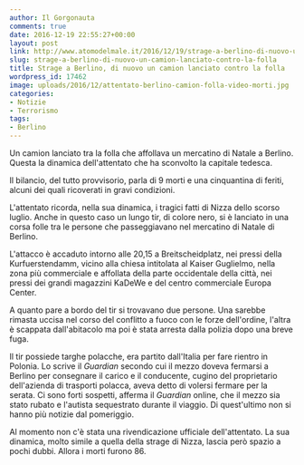 ```yaml
---
author: Il Gorgonauta
comments: true
date: 2016-12-19 22:55:27+00:00
layout: post
link: http://www.atomodelmale.it/2016/12/19/strage-a-berlino-di-nuovo-un-camion-lanciato-contro-la-folla/
slug: strage-a-berlino-di-nuovo-un-camion-lanciato-contro-la-folla
title: Strage a Berlino, di nuovo un camion lanciato contro la folla
wordpress_id: 17462
image: uploads/2016/12/attentato-berlino-camion-folla-video-morti.jpg
categories:
- Notizie
- Terrorismo
tags:
- Berlino
---
```


Un camion lanciato tra la folla che affollava un mercatino di Natale a Berlino. Questa la dinamica dell'attentato che ha sconvolto la capitale tedesca.

Il bilancio, del tutto provvisorio, parla di 9 morti e una cinquantina di feriti, alcuni dei quali ricoverati in gravi condizioni.

L'attentato ricorda, nella sua dinamica, i tragici fatti di Nizza dello scorso luglio. Anche in questo caso un lungo tir, di colore nero, si è lanciato in una corsa folle tra le persone che passeggiavano nel mercatino di Natale di Berlino.

L'attacco è accaduto intorno alle 20,15 a Breitscheidplatz, nei pressi della Kurfuerstendamm, vicino alla chiesa intitolata al Kaiser Guglielmo, nella zona più commerciale e affollata della parte occidentale della città, nei pressi dei grandi magazzini KaDeWe e del centro commerciale Europa Center.

A quanto pare a bordo del tir si trovavano due persone. Una sarebbe rimasta uccisa nel corso del conflitto a fuoco con le forze dell'ordine, l'altra è scappata dall'abitacolo ma poi è stata arresta dalla polizia dopo una breve fuga.

Il tir possiede targhe polacche, era partito dall'Italia per fare rientro in Polonia. Lo scrive il _Guardian_ secondo cui il mezzo doveva fermarsi a Berlino per consegnare il carico e il conducente, cugino del proprietario dell'azienda di trasporti polacca, aveva detto di volersi fermare per la serata. Ci sono forti sospetti, afferma il _Guardian_ online, che il mezzo sia stato rubato e l'autista sequestrato durante il viaggio. Di quest'ultimo non si hanno più notizie dal pomeriggio.

Al momento non c'è stata una rivendicazione ufficiale dell'attentato. La sua dinamica, molto simile a quella della strage di Nizza, lascia però spazio a pochi dubbi. Allora i morti furono 86.
